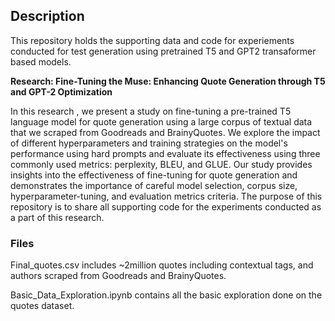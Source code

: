 ## Description 
This repository holds the supporting data and code for experiements conducted for test generation using pretrained T5 and GPT2 transaformer based models. 

**Research: Fine-Tuning the Muse: Enhancing Quote Generation through T5 and GPT-2 Optimization**

In this research , we present a study on fine-tuning a pre-trained T5 language model for quote generation using a large corpus of textual data that we scraped from Goodreads and BrainyQuotes. We explore the impact of different hyperparameters and training strategies on the model's performance using hard prompts and evaluate its effectiveness using three commonly used metrics: perplexity, BLEU, and GLUE. Our study provides insights into the effectiveness of fine-tuning for quote generation and demonstrates the importance of careful model selection, corpus size, hyperparameter-tuning, and evaluation metrics criteria. The purpose of this repository is to share all supporting code for the experiments conducted as a part of this research. 

### Files

Final_quotes.csv includes ~2million quotes including contextual tags, and authors scraped from Goodreads and BrainyQuotes. 

Basic_Data_Exploration.ipynb contains all the basic exploration done on the quotes dataset.
